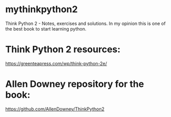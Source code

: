 # mythinkpython2
Think Python 2 - Notes, exercises and solutions. In my opinion this is one of the best book to start learning python. 

# Think Python 2 resources:
https://greenteapress.com/wp/think-python-2e/

# Allen Downey repository for the book:
https://github.com/AllenDowney/ThinkPython2
